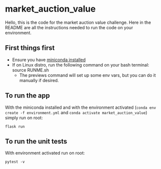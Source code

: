 # market_auction_value

Hello, this is the code for the market auction value challenge. Here in the
README are all the instructions needed to run the code on your environment.

## First things first
- Ensure you have [miniconda installed](https://docs.conda.io/en/latest/miniconda.html)
- If on Linux distro, run the following command on your bash terminal: source RUNME.sh
    - The previews command will set up some env vars, but you can do it manually if desired.

## To run the app
With the miniconda installed and with the environment activated (`conda env create -f environment.yml` 
and `conda activate market_auction_value`) simply run on root:
    
    flask run

## To run the unit tests
With environment activated run on root:
  
    pytest -v